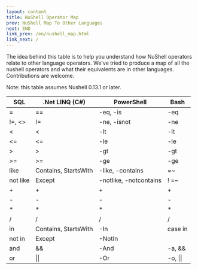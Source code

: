 ```yaml
---
layout: content
title: NuShell Operator Map
prev: NuShell Map To Other Languages
next: END
link_prev: /en/nushell_map.html
link_next: /
---
```


The idea behind this table is to help you understand how NuShell operators relate to other language operators. We've tried to produce a map of all the nushell operators and what their equivalents are in other languages. Contributions are welcome.

Note: this table assumes Nushell 0.13.1 or later.


| SQL      | .Net LINQ (C#)       | PowerShell             | Bash               |
| -------- | -------------------- | ---------------------- | ------------------ |
| =        | ==                   | -eq, -is               | -eq                |
| !=, <>   | !=                   | -ne, -isnot            | -ne                |
| <        | <                    | -lt                    | -lt                |
| <=       | <=                   | -le                    | -le                |
| >        | >                    | -gt                    | -gt                |
| >=       | >=                   | -ge                    | -ge                |
| like     | Contains, StartsWith | -like, -contains       | =~                 |
| not like | Except               | -notlike, -notcontains | ! <str1> =~ <str2> |
| +        | +                    | +                      | +                  |
| -        | -                    | -                      | -                  |
| *        | *                    | *                      | *                  |
| /        | /                    | /                      | /                  |
| in       | Contains, StartsWith | -In                    | case in            |
| not in   | Except               | -NotIn                 |                    |
| and      | &&                   | -And                   | -a, &&             |
| or       | \|\|                 | -Or                    | -o, \|\|           |